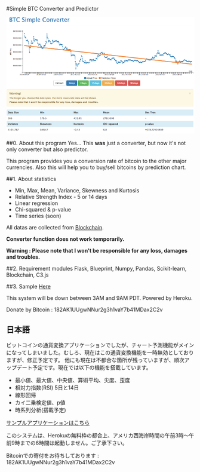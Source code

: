 #Simple BTC Converter and Predictor

![](./images/btconv.tiff)

##0. About this program
Yes... This **was** just a converter, but now it's not only converter but also predictor.

This program provides you a conversion rate of bitcoin to the other major currencies. Also this will help you to buy/sell bitcoins by prediction chart.

##1. About statistics
- Min, Max, Mean, Variance, Skewness and Kurtosis
- Relative Strength Index - 5 or 14 days
- Linear regression
- Chi-squared & p-value
- Time series (soon)

All datas are collected from [Blockchain](https://blockchain.info).

**Converter function does not work temporarily.**

**Warning : Please note that I won't be responsible for any loss, damages and troubles.**

##2. Requirement modules
Flask, Blueprint, Numpy, Pandas, Scikit-learn, Blockchain, C3.js

##3. Sample
[Here](https://btcconverter.herokuapp.com)

This system will be down between 3AM and 9AM PDT. Powered by Heroku.

Donate by Bitcoin : 182AK1UUgwNNur2g3h1vaY7b41MDax2C2v


## 日本語
ビットコインの通貨変換アプリケーションでしたが、チャート予測機能がメインになってしまいました。むしろ、現在はこの通貨変換機能を一時無効としておりますが、修正予定です。
他にも現在は不都合な箇所が残っていますが、順次アップデート予定です。現在では以下の機能を搭載しています。

- 最小値、最大値、中央値、算術平均、尖度、歪度
- 相対力指数(RSI) 5日と14日
- 線形回帰
- カイ二乗検定値、p値
- 時系列分析(搭載予定)

[サンプルアプリケーションはこちら](https://btcconverter.herokuapp.com)

このシステムは、Herokuの無料枠の都合上、アメリカ西海岸時間の午前3時〜午前9時までの6時間は起動しません。ご了承下さい。

Bitcoinでの寄付をお待ちしております : 182AK1UUgwNNur2g3h1vaY7b41MDax2C2v
